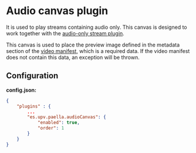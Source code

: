 # Audio canvas plugin

It is used to play streams containing audio only. This canvas is designed to work together with the [audio-only stream plugin](audio_video_plugin.md).

This canvas is used to place the preview image defined in the metadata section of the [video manifest](video_manifest.md), which is a required data. If the video manifest does not contain this data, an exception will be thrown.

## Configuration

**config.json:**

```json
{
    "plugins" : {
        ...
        "es.upv.paella.audioCanvas": {
            "enabled": true,
            "order": 1
        }
    }
}
```
